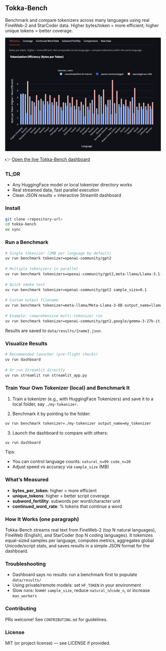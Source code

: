 ## Tokka-Bench

Benchmark and compare tokenizers across many languages using real FineWeb-2 and StarCoder data. Higher bytes/token = more efficient; higher unique tokens = better coverage.

![Tokka-Bench dashboard (interactive tokenizer comparison)](images/screenshot.png)

👉 [Open the live Tokka-Bench dashboard](https://tokka-bench.streamlit.app/)

### TL;DR

- Any HuggingFace model or local tokenizer directory works
- Real streamed data, fast parallel execution
- Clean JSON results + interactive Streamlit dashboard

### Install

```bash
git clone <repository-url>
cd tokka-bench
uv sync
```

### Run a Benchmark

```bash
# Single tokenizer (2MB per language by default)
uv run benchmark tokenizer=openai-community/gpt2

# Multiple tokenizers in parallel
uv run benchmark tokenizers=openai-community/gpt2,meta-llama/Llama-3.1-8B max_workers=8

# Quick smoke test
uv run benchmark tokenizer=openai-community/gpt2 sample_size=0.1

# Custom output filename
uv run benchmark tokenizer=meta-llama/Meta-Llama-3-8B output_name=llama_results

# Example: comprehensive multi-tokenizer run
uv run benchmark tokenizer=openai-community/gpt2,google/gemma-3-27b-it,Xenova/gpt-4,meta-llama/Llama-3.1-8B,moonshotai/Kimi-K2-Instruct,Qwen/Qwen3-30B-A3B-Instruct-2507,openai/gpt-oss-120b max_workers=10
```

Results are saved to `data/results/{name}.json`.

### Visualize Results

```bash
# Recommended launcher (pre-flight checks)
uv run dashboard

# Or run Streamlit directly
uv run streamlit run streamlit_app.py
```

### Train Your Own Tokenizer (local) and Benchmark It

1. Train a tokenizer (e.g., with HuggingFace Tokenizers) and save it to a local folder, say `./my-tokenizer`.

2. Benchmark it by pointing to the folder:

```bash
uv run benchmark tokenizer=./my-tokenizer output_name=my_tokenizer
```

3. Launch the dashboard to compare with others:

```bash
uv run dashboard
```

Tips:

- You can control language counts: `natural_n=99 code_n=20`
- Adjust speed vs accuracy via `sample_size` (MB)

### What’s Measured

- **bytes_per_token**: higher = more efficient
- **unique_tokens**: higher = better script coverage
- **subword_fertility**: subwords per word/character unit
- **continued_word_rate**: % tokens that continue a word

### How It Works (one paragraph)

Tokka-Bench streams real text from FineWeb-2 (top N natural languages), FineWeb (English), and StarCoder (top N coding languages). It tokenizes equal-sized samples per language, computes metrics, aggregates global Unicode/script stats, and saves results in a simple JSON format for the dashboard.

### Troubleshooting

- Dashboard says no results: run a benchmark first to populate `data/results/`
- Using private/remote models: set `HF_TOKEN` in your environment
- Slow runs: lower `sample_size`, reduce `natural_n`/`code_n`, or increase `max_workers`

### Contributing

PRs welcome! See `CONTRIBUTING.md` for guidelines.

### License

MIT (or project license) — see LICENSE if provided.

